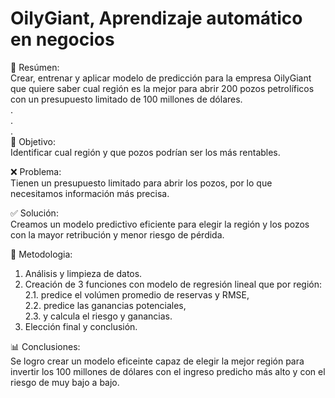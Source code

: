 # OilyGiant, Aprendizaje automático en negocios

📖 Resúmen:  
  Crear, entrenar y aplicar modelo de predicción para la empresa OilyGiant que quiere saber cual región es la mejor para abrir 200 pozos petrolíficos con un presupuesto limitado de 100 millones de dólares.  
.  
.  
.  
🎯 Objetivo:  
  Identificar cual región y que pozos podrían ser los más rentables.

❌ Problema:  
  Tienen un presupuesto limitado para abrir los pozos, por lo que necesitamos información más precisa.

✅ Solución:  
  Creamos un modelo predictivo eficiente para elegir la región y los pozos con la mayor retribución y menor riesgo de pérdida.

🔢 Metodologia:  
  1. Análisis y limpieza de datos.  
  2. Creación de 3 funciones con modelo de regresión lineal que por región:  
     2.1. predice el volúmen promedio de reservas y RMSE,  
     2.2. predice las ganancias potenciales,  
     2.3. y calcula el riesgo y ganancias.  
  3. Elección final y conclusión.

📊 Conclusiones:  
  Se logro crear un modelo eficeinte capaz de elegir la mejor región para invertir los 100 millones de dólares con el ingreso predicho más alto y con el riesgo de muy bajo a bajo.
